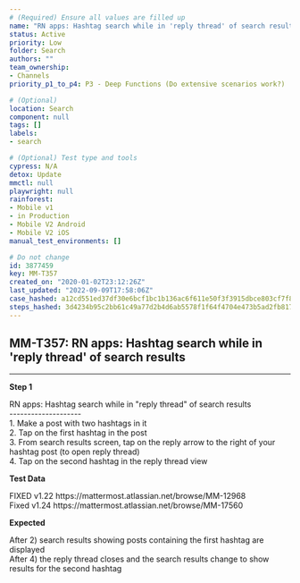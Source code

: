 ```yaml
---
# (Required) Ensure all values are filled up
name: "RN apps: Hashtag search while in 'reply thread' of search results"
status: Active
priority: Low
folder: Search
authors: ""
team_ownership: 
- Channels
priority_p1_to_p4: P3 - Deep Functions (Do extensive scenarios work?)

# (Optional)
location: Search
component: null
tags: []
labels: 
- search

# (Optional) Test type and tools
cypress: N/A
detox: Update
mmctl: null
playwright: null
rainforest: 
- Mobile v1
- in Production
- Mobile V2 Android
- Mobile V2 iOS
manual_test_environments: []

# Do not change
id: 3877459
key: MM-T357
created_on: "2020-01-02T23:12:26Z"
last_updated: "2022-09-09T17:58:06Z"
case_hashed: a12cd551ed37df30e6bcf1bc1b136ac6f611e50f3f3915dbce803cf7f86cedbf3e393af619ae439a8579c35da9aea1a5
steps_hashed: 3d4234b95c2bb61c49a77d2b4d6ab5578f1f64f4704e473b5ad2fb817a9113b1bcb08187261db5cf0a2a9c22e5cf829a
---
```


<!-- (Auto-generated) Based on frontmatter's "key" and "name" -->

## MM-T357: RN apps: Hashtag search while in 'reply thread' of search results

---

**Step 1**

RN apps: Hashtag search while in "reply thread" of search results\
\--------------------\
1\. Make a post with two hashtags in it\
2\. Tap on the first hashtag in the post\
3\. From search results screen, tap on the reply arrow to the right of your hashtag post (to open reply thread)\
4\. Tap on the second hashtag in the reply thread view

**Test Data**

FIXED v1.22 https\://mattermost.atlassian.net/browse/MM-12968\
Fixed v1.24 https\://mattermost.atlassian.net/browse/MM-17560

**Expected**

After 2) search results showing posts containing the first hashtag are displayed\
After 4) the reply thread closes and the search results change to show results for the second hashtag
